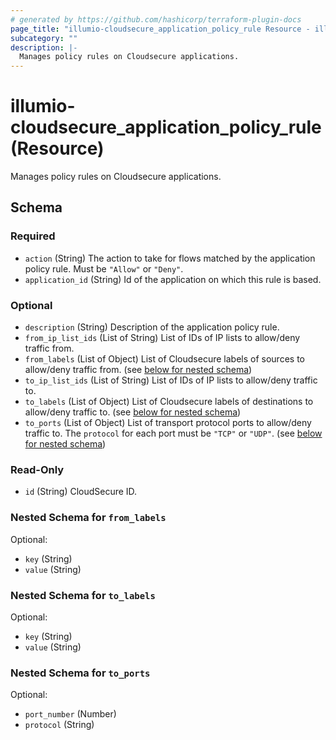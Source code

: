 ```yaml
---
# generated by https://github.com/hashicorp/terraform-plugin-docs
page_title: "illumio-cloudsecure_application_policy_rule Resource - illumio-cloudsecure"
subcategory: ""
description: |-
  Manages policy rules on Cloudsecure applications.
---
```


# illumio-cloudsecure_application_policy_rule (Resource)

Manages policy rules on Cloudsecure applications.



<!-- schema generated by tfplugindocs -->
## Schema

### Required

- `action` (String) The action to take for flows matched by the application policy rule. Must be `"Allow"` or `"Deny"`.
- `application_id` (String) Id of the application on which this rule is based.

### Optional

- `description` (String) Description of the application policy rule.
- `from_ip_list_ids` (List of String) List of IDs of IP lists to allow/deny traffic from.
- `from_labels` (List of Object) List of Cloudsecure labels of sources to allow/deny traffic from. (see [below for nested schema](#nestedatt--from_labels))
- `to_ip_list_ids` (List of String) List of IDs of IP lists to allow/deny traffic to.
- `to_labels` (List of Object) List of Cloudsecure labels of destinations to allow/deny traffic to. (see [below for nested schema](#nestedatt--to_labels))
- `to_ports` (List of Object) List of transport protocol ports to allow/deny traffic to. The `protocol` for each port must be `"TCP"` or `"UDP"`. (see [below for nested schema](#nestedatt--to_ports))

### Read-Only

- `id` (String) CloudSecure ID.

<a id="nestedatt--from_labels"></a>
### Nested Schema for `from_labels`

Optional:

- `key` (String)
- `value` (String)


<a id="nestedatt--to_labels"></a>
### Nested Schema for `to_labels`

Optional:

- `key` (String)
- `value` (String)


<a id="nestedatt--to_ports"></a>
### Nested Schema for `to_ports`

Optional:

- `port_number` (Number)
- `protocol` (String)
